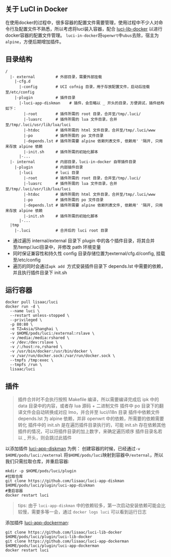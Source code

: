## 关于 LuCI in Docker
在使用docker的过程中，很多容器的配置文件需要管理，使用过程中不少人对命令行及配置文件不熟悉，所以考虑将luci装入容器，配合 [luci-lib-docker](https://github.com/lisaac/luci-lib-docker) 以进行docker容器的配置文件管理。
`luci-in-docker`将`openwrt`中`ubus`去除，宿主为`alpine`，方便后期增加插件。

## 目录结构
```
/
  |- external         # 外部目录，需要外部挂载
    |-cfg.d
      |-config        # UCI cofnig 目录，用于存放配置文件，启动后挂载至/etc/config
    |-plugin          # 插件目录
      |-luci-app-diskman    # 插件，会忽略以 _ 开头的目录，方便调试，插件结构如下：
        |-root        # 插件所需的 root 目录，合并至/tmp/.luci/
        |-luasrc      # 插件所需的 lua 文件目录，合并至/tmp/.luci/usr/lib/lua/luci
        |-htdoc       # 插件所需的 html 文件目录，合并至/tmp/.luci/www
        |-po          # 插件所需的 po 文件目录
        |-depends.lst # 插件所需要 alpine 依赖列表文件, 依赖用' '隔开, 只用来存放 alpine 依赖
        |-init.sh     # 插件所需的初始化脚本
      |-...
  |- internal         # 内部目录，luci-in-docker 自带插件目录
    |-plugin          # 内部插件目录
      |-luci          # luci 目录
        |-root        # 插件所需的 root 目录，合并至/tmp/.luci/
        |-luasrc      # 插件所需的 lua 文件目录，合并至/tmp/.luci/usr/lib/lua/luci
        |-htdoc       # 插件所需的 html 文件目录，合并至/tmp/.luci/www
        |-po          # 插件所需的 po 文件目录
        |-depends.lst # 插件所需要 alpine 依赖列表文件, 依赖用' '隔开, 只用来存放 alpine 依赖
        |-init.sh     # 插件所需的初始化脚本
      |-...
  |tmp
    |-.luci           # 合并后的 luci root 目录
```
- 通过遍历 internal/external 目录下 plugin 中的各个插件目录，将其合并至/temp/.luci目录中，并修改 path 环境变量
- 同时保证兼容性和持久性 config 目录存储位置为external/cfg.d/config, 挂载至/etc/config
- 遍历的同时会通过`apk add `方式安装插件目录下 depends.lst 中需要的依赖，并且执行插件目录下 init.sh

## 运行容器
```
docker pull lisaac/luci
docker run -d \
  --name luci \
  --restart unless-stopped \
  --privileged \
  -p 80:80 \
  -e TZ=Asia/Shanghai \
  -v $HOME/pods/luci:/external:rslave \
  -v /media:/media:rshared \
  -v /dev:/dev:rslave \
  -v /:/host:ro,rshared \
  -v /usr/bin/docker:/usr/bin/docker \
  -v /var/run/docker.sock:/var/run/docker.sock \
  --tmpfs /tmp:exec \
  --tmpfs /run \
  lisaac/luci
```

## 插件

> 插件合并时不会执行按照 Makefile 编译，所以需要编译完成后 ipk 中的 data 目录中的内容，或者存 lua 源码 + 二进制文件
> 插件中 po 目录下的翻译文件会自动转换成对应 lmo，并合并至 luci/i18n 目录
> 插件中依赖文件 depends.lst 为 alpine 依赖，并非 openwrt 中的依赖，所需要的依赖需要转化
> 插件中的 init.sh 是在遍历插件目录执行的，可能 init.sh 存在依赖其他插件的情况，可以将插件目录的加上数字，来确定遍历顺序
> 插件目录名若以 _ 开头，则会跳过此插件

以添加插件 [luci-app-diskman](https://github.com/lisaac/luci-app-diskman) 为例：
创建容器的时候，已经通过`-v $HOME/pods/luci:/external` 将`$HOME/pods/luci`映射到容器中`/external`，所以我们只需拉取仓库，并重启容器:
```
mkdir -p $HOME/pods/luci/plugin
#拉取仓库
git clone https://github.com/lisaac/luci-app-diskman $HOME/pods/luci/plugin/luci-app-diskman
#重启容器
docker restart luci 
```
> tips: 由于 `luci-app-diskman` 中的依赖较多，第一次启动安装依赖可能会比较慢，需要多等一会，通过 `docker logs luci` 可以看到运行日志

添加插件 [luci-app-dockerman](https://github.com/lisaac/luci-app-dockerman):
```
git clone https://github.com/lisaac/luci-lib-docker $HOME/pods/luci/plugin/luci-lib-docker
git clone https://github.com/lisaac/luci-app-dockerman $HOME/pods/luci/plugin/luci-app-dockerman
docker restart luci
```
